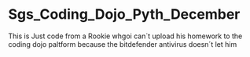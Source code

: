 # Sgs_Coding_Dojo_Pyth_December
This is Just code from a Rookie whgoi can´t upload his homework to the coding dojo paltform because the bitdefender antivirus doesn´t let him
